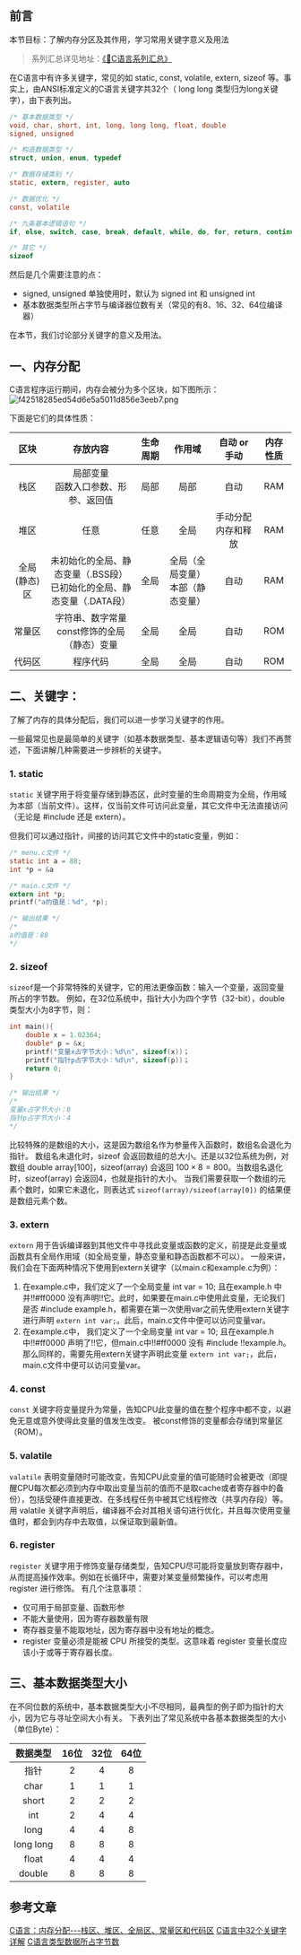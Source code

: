 ## 前言

本节目标：了解内存分区及其作用，学习常用关键字意义及用法

> 系列汇总详见地址：[《📕C语言系列汇总》](Blogs\C\C语言系列汇总.md) 

在C语言中有许多关键字，常见的如 static,  const, volatile, extern, sizeof 等。事实上，由ANSI标准定义的C语言关键字共32个（ long long 类型归为long关键字），由下表列出。

```c
/* 基本数据类型 */
void, char, short, int, long, long long, float, double
signed, unsigned

/* 构造数据类型 */ 
struct, union, enum, typedef

/* 数据存储类别 */
static, extern, register, auto

/* 数据优化 */ 
const, volatile

/* 九条基本逻辑语句 */ 
if, else, switch, case, break, default, while, do, for, return, continue, goto

/* 其它 */ 
sizeof
```

然后是几个需要注意的点：
- signed, unsigned 单独使用时，默认为 signed int 和 unsigned int
- 基本数据类型所占字节与编译器位数有关（常见的有8、16、32、64位编译器）

在本节，我们讨论部分关键字的意义及用法。

## 一、内存分配

C语言程序运行期间，内存会被分为多个区块，如下图所示：
<img src="https://i3.mjj.rip/2024/06/15/f42518285ed54d6e5a5011d856e3eeb7.png" alt="f42518285ed54d6e5a5011d856e3eeb7.png">

下面是它们的具体性质：

<div class='center'>

| 区块 | 存放内容 | 生命周期 | 作用域 | 自动 or 手动 | 内存性质 |
| :------: | :------: | :------: | :------: | :------: | :------: |
| 栈区 | 局部变量 <br>函数入口参数、形参、返回值 | 局部 | 局部 | 自动 | RAM |
| 堆区 | 任意 | 任意 | 全局 | 手动分配内存和释放 | RAM |
| 全局(静态)区 | 未初始化的全局、静态变量（.BSS段） <br>已初始化的全局、静态变量（.DATA段）| 全局 | 全局（全局变量） <br>本部（静态变量） | 自动 | RAM |
| 常量区 | 字符串、数字常量 <br>const修饰的全局（静态）变量 | 全局 | 全局 | 自动 | ROM |
| 代码区 | 程序代码  | 全局 | 全局 | 自动 | ROM |

</div>

## 二、关键字：
了解了内存的具体分配后，我们可以进一步学习关键字的作用。

一些最常见也是最简单的关键字（如基本数据类型、基本逻辑语句等）我们不再赘述，下面讲解几种需要进一步辨析的关键字。
### 1. static
`static` 关键字用于将变量存储到静态区，此时变量的生命周期变为全局，作用域为本部（当前文件）。这样，仅当前文件可访问此变量，其它文件中无法直接访问（无论是 #include 还是 extern）。

但我们可以通过指针，间接的访问其它文件中的static变量，例如：

``` c
/* menu.c文件 */
static int a = 88;
int *p = &a

/* main.c文件 */
extern int *p;
printf("a的值是：%d", *p);

/* 输出结果 */ 
/* 
a的值是：88
*/
```

### 2. sizeof

`sizeof`是一个非常特殊的关键字，它的用法更像函数：输入一个变量，返回变量所占的字节数。
例如，在32位系统中，指针大小为四个字节（32-bit），double 类型大小为8字节，则：
``` c
int main(){
	double x = 1.02364;
	double* p = &x;
	printf("变量x占字节大小：%d\n", sizeof(x))；
	printf("指针p占字节大小：%d\n", sizeof(p))；
	return 0;
}

/* 输出结果 */ 
/* 
变量x占字节大小：8
指针p占字节大小：4
*/
```

比较特殊的是数组的大小，这是因为数组名作为参量传入函数时，数组名会退化为指针。
数组名未退化时，sizeof 会返回数组的总大小。还是以32位系统为例，对数组 double array[100]，sizeof(array) 会返回 $100\times8 = 800$。当数组名退化时，sizeof(array) 会返回4，也就是指针的大小。
当我们需要获取一个数组的元素个数时，如果它未退化，则表达式 `sizeof(array)/sizeof(array[0])` 的结果便是数组元素个数。

### 3. extern
`extern` 用于告诉编译器到其他文件中寻找此变量或函数的定义，前提是此变量或函数具有全局作用域（如全局变量，静态变量和静态函数都不可以）。
一般来讲，我们会在下面两种情况下使用到extern关键字（以main.c和example.c为例）：
1. 在example.c中，我们定义了一个全局变量 int var = 10; 且在example.h 中并!!#ff0000 没有声明!!它。此时，如果要在main.c中使用此变量，无论我们是否 #include example.h，都需要在第一次使用var之前先使用extern关键字进行声明 `extern int var;`。此后，main.c文件中便可以访问变量var。
2. 在example.c中， 我们定义了一个全局变量 int var = 10; 且在example.h 中!!#ff0000 声明了!!它，但main.c中!!#ff0000 没有 #include !!example.h。那么同样的，需要先用extern关键字声明此变量 `extern int var;`，此后，main.c文件中便可以访问变量var。

### 4. const
`const` 关键字将变量提升为常量，告知CPU此变量的值在整个程序中都不变，以避免无意或意外使得此变量的值发生改变。
被const修饰的变量都会存储到常量区（ROM）。

### 5. valatile
`valatile` 表明变量随时可能改变，告知CPU此变量的值可能随时会被更改（即提醒CPU每次都必须到内存中取出变量当前的值而不是取cache或者寄存器中的备份），包括受硬件直接更改、在多线程任务中被其它线程修改（共享内存段）等。
用 valatile 关键字声明后，编译器不会对其相关语句进行优化，并且每次使用变量值时，都会到内存中去取值，以保证取到最新值。

### 6. register
`register` 关键字用于修饰变量存储类型，告知CPU尽可能将变量放到寄存器中，从而提高操作效率。例如在长循环中，需要对某变量频繁操作，可以考虑用 register 进行修饰。
有几个注意事项：
- 仅可用于局部变量、函数形参
- 不能大量使用，因为寄存器数量有限
- 寄存器变量不能取地址，因为寄存器中没有地址的概念。
- register 变量必须是能被 CPU 所接受的类型。这意味着 register 变量长度应该小于或等于寄存器长度。

## 三、基本数据类型大小
在不同位数的系统中，基本数据类型大小不尽相同，最典型的例子即为指针的大小，因为它与寻址空间大小有关。
下表列出了常见系统中各基本数据类型的大小（单位Byte）：

<div class='center'>

|数据类型|16位|32位|64位|
|:-:|:-:|:-:|:-:|
|指针|2|4|8|
|char|1|1|1|
|short |2|2|2|
|int|2|4|4|
|long|4|4|8|
|long long|8|8|8|
|float|4|4|4|
|double|8|8|8|

</div>

## 参考文章
[C语言：内存分配---栈区、堆区、全局区、常量区和代码区](https://blog.csdn.net/MQ0522/article/details/114823770)
[C语言中32个关键字详解](https://blog.csdn.net/CSDN2133/article/details/122010384)
[C语言类型数据所占字节数](https://blog.csdn.net/qq_43378689/article/details/112673595)